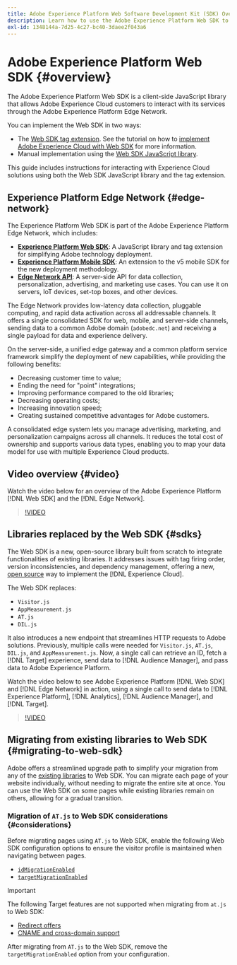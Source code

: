 ```yaml
---
title: Adobe Experience Platform Web Software Development Kit (SDK) Overview
description: Learn how to use the Adobe Experience Platform Web SDK to integrate Experience Platform capabilities into your website.
exl-id: 1348144a-7d25-4c27-bc40-3daee2f043a6
---
```

# Adobe Experience Platform Web SDK {#overview}

The Adobe Experience Platform Web SDK is a client-side JavaScript library that allows Adobe Experience Cloud customers to interact with its services through the Adobe Experience Platform Edge Network.

You can implement the Web SDK in two ways:

* The [Web SDK tag extension](../tags/extensions/client/web-sdk/web-sdk-extension-configuration.md). See the tutorial on how to [implement Adobe Experience Cloud with Web SDK](https://experienceleague.adobe.com/docs/platform-learn/implement-web-sdk/overview.html) for more information.
* Manual implementation using the [Web SDK JavaScript library](install/library.md).

This guide includes instructions for interacting with Experience Cloud solutions using both the Web SDK JavaScript library and the tag extension.

## Experience Platform Edge Network {#edge-network}



The Experience Platform Web SDK is part of the Adobe Experience Platform Edge Network, which includes:

* **[Experience Platform Web SDK](#overview)**: A JavaScript library and tag extension for simplifying Adobe technology deployment.
* **[Experience Platform Mobile SDK](https://developer.adobe.com/client-sdks/home/)**: An extension to the v5 mobile SDK for the new deployment methodology.
* **[Edge Network API](../server-api/overview.md)**: A server-side API for data collection, personalization, advertising, and marketing use cases. You can use it on servers, IoT devices, set-top boxes, and other devices.

The Edge Network provides low-latency data collection, pluggable computing, and rapid data activation across all addressable channels. It offers a single consolidated SDK for web, mobile, and server-side channels, sending data to a common Adobe domain (`adobedc.net`) and receiving a single payload for data and experience delivery.

On the server-side, a unified edge gateway and a common platform service framework simplify the deployment of new capabilities, while providing the following benefits:

* Decreasing customer time to value;
* Ending the need for "point" integrations;
* Improving performance compared to the old libraries;
* Decreasing operating costs;
* Increasing innovation speed;
* Creating sustained competitive advantages for Adobe customers.

A consolidated edge system lets you manage advertising, marketing, and personalization campaigns across all channels. It reduces the total cost of ownership and supports various data types, enabling you to map your data model for use with multiple Experience Cloud products.

## Video overview {#video}

Watch the video below for an overview of the Adobe Experience Platform [!DNL Web SDK] and the [!DNL Edge Network].

>[!VIDEO](https://video.tv.adobe.com/v/34141?quality=12&learn=on)

## Libraries replaced by the Web SDK {#sdks}

The Web SDK is a new, open-source library built from scratch to integrate functionalities of existing libraries. It addresses issues with tag firing order, version inconsistencies, and dependency management, offering a new, [open source](https://github.com/adobe/alloy) way to implement the [!DNL Experience Cloud].

The Web SDK replaces:

* `Visitor.js`
* `AppMeasurement.js`
* `AT.js`
* `DIL.js`

It also introduces a new endpoint that streamlines HTTP requests to Adobe solutions. Previously, multiple calls were needed for `Visitor.js`, `AT.js`, `DIL.js`, and `AppMeasurement.js`. Now, a single call can retrieve an ID, fetch a [!DNL Target] experience, send data to [!DNL Audience Manager], and pass data to Adobe Experience Platform.

Watch the video below to see Adobe Experience Platform [!DNL Web SDK] and [!DNL Edge Network] in action, using a single call to send data to [!DNL Experience Platform], [!DNL Analytics], [!DNL Audience Manager], and [!DNL Target].

>[!VIDEO](https://video.tv.adobe.com/v/34148)

## Migrating from existing libraries to Web SDK {#migrating-to-web-sdk}

Adobe offers a streamlined upgrade path to simplify your migration from any of the [existing libraries](#sdks) to Web SDK. You can migrate each page of your website individually, without needing to migrate the entire site at once. You can use the Web SDK on some pages while existing libraries remain on others, allowing for a gradual transition.

### Migration of `AT.js` to Web SDK considerations {#considerations}

Before migrating pages using `AT.js` to Web SDK, enable the following Web SDK configuration options to ensure the visitor profile is maintained when navigating between pages.

* [`idMigrationEnabled`](/help/web-sdk/commands/configure/idmigrationenabled.md)
* [`targetMigrationEnabled`](/help/web-sdk/commands/configure/targetmigrationenabled.md)

>[!IMPORTANT]
>
>The following Target features are not supported when migrating from `at.js` to Web SDK:
>
>* [Redirect offers](https://experienceleague.adobe.com/docs/target/using/experiences/offers/offer-redirect.html)
>* [CNAME and cross-domain support](https://experienceleague.adobe.com/docs/target-dev/developer/client-side/at-js-implementation/atjs-cookies.html)

After migrating from `AT.js` to the Web SDK, remove the `targetMigrationEnabled` option from your configuration.
